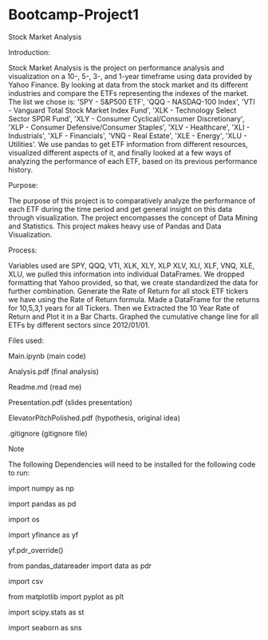 # Bootcamp-Project1
Stock Market Analysis

Introduction:

Stock Market Analysis is the project on performance analysis and visualization on a 10-, 5-, 3-, and 1-year timeframe using data provided by Yahoo Finance. By looking at data from the stock market and its different industries and compare the ETFs representing the indexes of the market. The list we chose is: 'SPY - S&P500 ETF', 'QQQ - NASDAQ-100 Index', 'VTI - Vanguard Total Stock Market Index Fund', 'XLK - Technology Select Sector SPDR Fund', 'XLY - Consumer Cyclical/Consumer Discretionary', 'XLP - Consumer Defensive/Consumer Staples', 'XLV - Healthcare', 'XLI - Industrials', 'XLF - Financials', 'VNQ - Real Estate', 'XLE - Energy', 'XLU - Utilities'. We use pandas to get ETF information from different resources, visualized different aspects of it, and finally looked at a few ways of analyzing the performance of each ETF, based on its previous performance history.

Purpose:

The purpose of this project is to comparatively analyze the performance of each ETF during the time period and get general insight on this data through visualization. The project encompasses the concept of Data Mining and Statistics. This project makes heavy use of Pandas and Data Visualization.

Process:

Variables used are SPY, QQQ, VTI, XLK, XLY, XLP XLV, XLI, XLF, VNQ, XLE, XLU, we pulled this information into individual DataFrames. We dropped formatting that Yahoo provided, so that, we create standardized the data for further combination. Generate the Rate of Return for all stock ETF tickers we have using the Rate of Return formula. Made a DataFrame for the returns for 10,5,3,1 years for all Tickers. Then we Extracted the 10 Year Rate of Return and Plot it in a Bar Charts. Graphed the cumulative change line for all ETFs by different sectors since 2012/01/01. 

Files used:

Main.ipynb (main code)

Analysis.pdf (final analysis)

Readme.md (read me)

Presentation.pdf (slides presentation)

ElevatorPitchPolished.pdf (hypothesis, original idea)

.gitignore (gitignore file)

Note

The following Dependencies will need to be installed for the following code to run:


import numpy as np


import pandas as pd


import os


import yfinance as yf


yf.pdr_override()


from pandas_datareader import data as pdr


import csv


from matplotlib import pyplot as plt


import scipy.stats as st


import seaborn as sns


